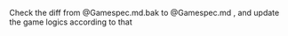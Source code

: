 Check the diff from @Gamespec.md.bak to @Gamespec.md , and update the game logics according to that 
